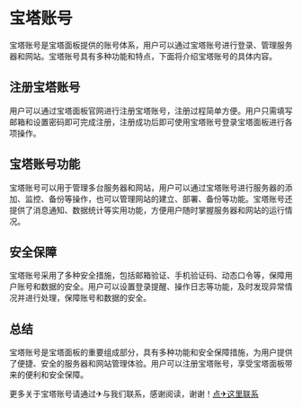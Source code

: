 # 宝塔账号

宝塔账号是宝塔面板提供的账号体系，用户可以通过宝塔账号进行登录、管理服务器和网站。宝塔账号具有多种功能和特点，下面将介绍宝塔账号的具体内容。

## 注册宝塔账号

用户可以通过宝塔面板官网进行注册宝塔账号，注册过程简单方便。用户只需填写邮箱和设置密码即可完成注册，注册成功后即可使用宝塔账号登录宝塔面板进行各项操作。

## 宝塔账号功能

宝塔账号可以用于管理多台服务器和网站，用户可以通过宝塔账号进行服务器的添加、监控、备份等操作，也可以管理网站的建立、部署、备份等功能。宝塔账号还提供了消息通知、数据统计等实用功能，方便用户随时掌握服务器和网站的运行情况。

## 安全保障

宝塔账号采用了多种安全措施，包括邮箱验证、手机验证码、动态口令等，保障用户账号和数据的安全。用户可以设置登录提醒、操作日志等功能，及时发现异常情况并进行处理，保障账号和数据的安全。

## 总结

宝塔账号是宝塔面板的重要组成部分，具有多种功能和安全保障措施，为用户提供了便捷、安全的服务器和网站管理体验。用户可以注册宝塔账号，享受宝塔面板带来的便利和安全保障。

更多关于宝塔账号请通过✈与我们联系，感谢阅读，谢谢！[点✈这里联系](https://gg.k02.cc)